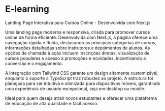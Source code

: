
# E-learning
Landing Page Interativa para Cursos Online - Desenvolvida com Next.js

Uma landing page moderna e responsiva, criada para promover cursos online de forma eficiente. Desenvolvida com Next.js, a página oferece uma navegação rápida e fluida, destacando as principais categorias de cursos, informações detalhadas sobre instrutores e depoimentos de alunos. As opções de chamada à ação incluem inscrições diretas, visualização de cursos populares e acesso a promoções e novidades, incentivando a conversão e o engajamento.

A integração com Tailwind CSS garante um design altamente customizável, enquanto o suporte a TypeScript traz robustez ao projeto. A estrutura foi planejada para ser intuitiva e otimizada para dispositivos móveis, garantindo uma experiência de usuário excepcional, seja em desktop ou mobile.

Ideal para quem deseja atrair novos estudantes e oferecer uma plataforma de educação de alta qualidade e fácil acesso.
